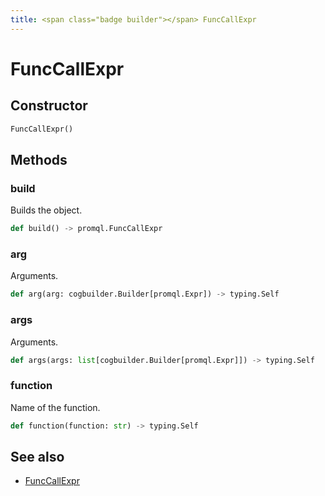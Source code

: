 ```yaml
---
title: <span class="badge builder"></span> FuncCallExpr
---
```

# <span class="badge builder"></span> FuncCallExpr

## Constructor

```python
FuncCallExpr()
```
## Methods

### <span class="badge object-method"></span> build

Builds the object.

```python
def build() -> promql.FuncCallExpr
```

### <span class="badge object-method"></span> arg

Arguments.

```python
def arg(arg: cogbuilder.Builder[promql.Expr]) -> typing.Self
```

### <span class="badge object-method"></span> args

Arguments.

```python
def args(args: list[cogbuilder.Builder[promql.Expr]]) -> typing.Self
```

### <span class="badge object-method"></span> function

Name of the function.

```python
def function(function: str) -> typing.Self
```

## See also

 * <span class="badge object-type-class"></span> [FuncCallExpr](./object-FuncCallExpr.md)
